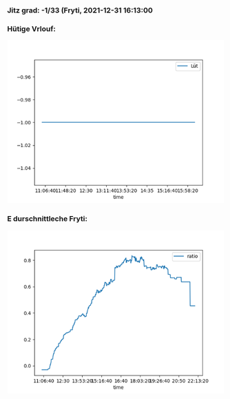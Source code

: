 ### Jitz grad: -1/33 (Fryti, 2021-12-31 16:13:00

### Hütige Vrlouf:
![Graph](Today.png)

### E durschnittleche Fryti:
![Graph](Fryti.png)